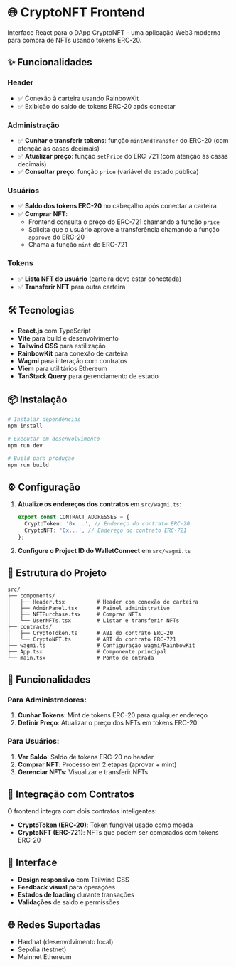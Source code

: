 # 🌐 CryptoNFT Frontend

Interface React para o DApp CryptoNFT - uma aplicação Web3 moderna para compra de NFTs usando tokens ERC-20.

## ✨ Funcionalidades

### Header
- ✅ Conexão à carteira usando RainbowKit
- ✅ Exibição do saldo de tokens ERC-20 após conectar

### Administração
- ✅ **Cunhar e transferir tokens**: função `mintAndTransfer` do ERC-20 (com atenção às casas decimais)
- ✅ **Atualizar preço**: função `setPrice` do ERC-721 (com atenção às casas decimais)
- ✅ **Consultar preço**: função `price` (variável de estado pública)

### Usuários
- ✅ **Saldo dos tokens ERC-20** no cabeçalho após conectar a carteira
- ✅ **Comprar NFT**:
  - Frontend consulta o preço do ERC-721 chamando a função `price`
  - Solicita que o usuário aprove a transferência chamando a função `approve` do ERC-20
  - Chama a função `mint` do ERC-721

### Tokens
- ✅ **Lista NFT do usuário** (carteira deve estar conectada)
- ✅ **Transferir NFT** para outra carteira

## 🛠️ Tecnologias

- **React.js** com TypeScript
- **Vite** para build e desenvolvimento
- **Tailwind CSS** para estilização
- **RainbowKit** para conexão de carteira
- **Wagmi** para interação com contratos
- **Viem** para utilitários Ethereum
- **TanStack Query** para gerenciamento de estado

## 📦 Instalação

```bash
# Instalar dependências
npm install

# Executar em desenvolvimento
npm run dev

# Build para produção
npm run build
```

## ⚙️ Configuração

1. **Atualize os endereços dos contratos** em `src/wagmi.ts`:
   ```typescript
   export const CONTRACT_ADDRESSES = {
     CryptoToken: '0x...', // Endereço do contrato ERC-20
     CryptoNFT: '0x...', // Endereço do contrato ERC-721
   };
   ```

2. **Configure o Project ID do WalletConnect** em `src/wagmi.ts`

## 🔧 Estrutura do Projeto

```
src/
├── components/
│   ├── Header.tsx          # Header com conexão de carteira
│   ├── AdminPanel.tsx      # Painel administrativo
│   ├── NFTPurchase.tsx     # Comprar NFTs
│   └── UserNFTs.tsx        # Listar e transferir NFTs
├── contracts/
│   ├── CryptoToken.ts      # ABI do contrato ERC-20
│   └── CryptoNFT.ts        # ABI do contrato ERC-721
├── wagmi.ts                # Configuração wagmi/RainbowKit
├── App.tsx                 # Componente principal
└── main.tsx                # Ponto de entrada
```

## 🎯 Funcionalidades

### Para Administradores:
1. **Cunhar Tokens**: Mint de tokens ERC-20 para qualquer endereço
2. **Definir Preço**: Atualizar o preço dos NFTs em tokens ERC-20

### Para Usuários:
1. **Ver Saldo**: Saldo de tokens ERC-20 no header
2. **Comprar NFT**: Processo em 2 etapas (aprovar + mint)
3. **Gerenciar NFTs**: Visualizar e transferir NFTs

## 🔗 Integração com Contratos

O frontend integra com dois contratos inteligentes:

- **CryptoToken (ERC-20)**: Token fungível usado como moeda
- **CryptoNFT (ERC-721)**: NFTs que podem ser comprados com tokens ERC-20

## 📱 Interface

- **Design responsivo** com Tailwind CSS
- **Feedback visual** para operações
- **Estados de loading** durante transações
- **Validações** de saldo e permissões

## 🌐 Redes Suportadas

- Hardhat (desenvolvimento local)
- Sepolia (testnet)  
- Mainnet Ethereum
